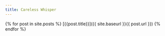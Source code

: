 ```yaml
---
title: Careless Whisper
---
```


{% for post in site.posts %}
  [{{post.title}}]({{ site.baseurl }}{{ post.url }})
{% endfor %}
